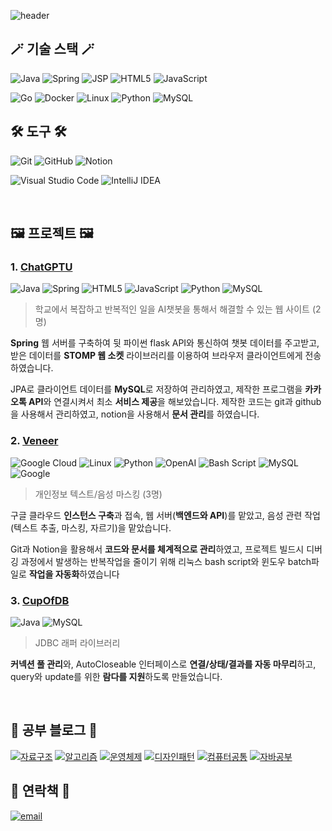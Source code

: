 ![header](https://capsule-render.vercel.app/api?type=venom&color=auto&height=200&section=header&text=이정한&fontSize=70&animation=fadeIn)


## 🪄 기술 스택 🪄
![Java](https://img.shields.io/badge/java-%23ED8B00.svg?style=for-the-badge&logo=openjdk&logoColor=white) ![Spring](https://img.shields.io/badge/spring-%236DB33F.svg?style=for-the-badge&logo=spring&logoColor=white) ![JSP](https://img.shields.io/badge/JSP-59666C.svg?style=for-the-badge&logo=hibernate&logoColor=white) ![HTML5](https://img.shields.io/badge/html5-%23E34F26.svg?style=for-the-badge&logo=html5&logoColor=white) ![JavaScript](https://img.shields.io/badge/javascript-%23323330.svg?style=for-the-badge&logo=javascript&logoColor=%23F7DF1E)

![Go](https://img.shields.io/badge/go-%2300ADD8.svg?style=for-the-badge&logo=go&logoColor=white) ![Docker](https://img.shields.io/badge/docker-%230db7ed.svg?style=for-the-badge&logo=docker&logoColor=white) ![Linux](https://img.shields.io/badge/Linux-FCC624?style=for-the-badge&logo=linux&logoColor=black) ![Python](https://img.shields.io/badge/python-3670A0?style=for-the-badge&logo=python&logoColor=ffdd54) ![MySQL](https://img.shields.io/badge/mysql-4479A1.svg?style=for-the-badge&logo=mysql&logoColor=white)



## 🛠 도구 🛠
![Git](https://img.shields.io/badge/git-%23F05033.svg?style=for-the-badge&logo=git&logoColor=white) ![GitHub](https://img.shields.io/badge/github-%23121011.svg?style=for-the-badge&logo=github&logoColor=white) ![Notion](https://img.shields.io/badge/Notion-%23000000.svg?style=for-the-badge&logo=notion&logoColor=white)

![Visual Studio Code](https://img.shields.io/badge/Visual%20Studio%20Code-0078d7.svg?style=for-the-badge&logo=visual-studio-code&logoColor=white)
 ![IntelliJ IDEA](https://img.shields.io/badge/IntelliJIDEA-000000.svg?style=for-the-badge&logo=intellij-idea&logoColor=white)


</br>

## 🖼️ 프로젝트 🖼️
### 1. [ChatGPTU](https://github.com/worldbiomusic/ChatGPTU)
![Java](https://img.shields.io/badge/java-%23ED8B00.svg?style=for-the-badge&logo=openjdk&logoColor=white) ![Spring](https://img.shields.io/badge/spring-%236DB33F.svg?style=for-the-badge&logo=spring&logoColor=white) ![HTML5](https://img.shields.io/badge/html5-%23E34F26.svg?style=for-the-badge&logo=html5&logoColor=white) ![JavaScript](https://img.shields.io/badge/javascript-%23323330.svg?style=for-the-badge&logo=javascript&logoColor=%23F7DF1E) ![Python](https://img.shields.io/badge/python-3670A0?style=for-the-badge&logo=python&logoColor=ffdd54) ![MySQL](https://img.shields.io/badge/mysql-4479A1.svg?style=for-the-badge&logo=mysql&logoColor=white)

> 학교에서 복잡하고 반복적인 일을 AI챗봇을 통해서 해결할 수 있는 웹 사이트 (2명)

**Spring** 웹 서버를 구축하여 뒷 파이썬 flask API와 통신하여 챗봇 데이터를 주고받고, 받은 데이터를
**STOMP 웹 소켓** 라이브러리를 이용하여 브라우저 클라이언트에게 전송하였습니다.

JPA로 클라이언트 데이터를 **MySQL**로 저장하여 관리하였고, 제작한 프로그램을 **카카오톡 API**와 연결시켜서 최소 **서비스 제공**을 해보았습니다. 제작한 코드는 git과 github을 사용해서 관리하였고, notion을 사용해서 **문서 관리**를 하였습니다.


### 2. [Veneer](https://github.com/veneer-KISIA/Webpage)
![Google Cloud](https://img.shields.io/badge/GoogleCloud-%234285F4.svg?style=for-the-badge&logo=google-cloud&logoColor=white) ![Linux](https://img.shields.io/badge/Linux-FCC624?style=for-the-badge&logo=linux&logoColor=black) ![Python](https://img.shields.io/badge/python-3670A0?style=for-the-badge&logo=python&logoColor=ffdd54) ![OpenAI](https://img.shields.io/badge/OpenAI(Whisper)-74aa9c?style=for-the-badge&logo=openai&logoColor=white) ![Bash Script](https://img.shields.io/badge/bash_script-%23121011.svg?style=for-the-badge&logo=gnu-bash&logoColor=white) ![MySQL](https://img.shields.io/badge/mysql-4479A1.svg?style=for-the-badge&logo=mysql&logoColor=white) ![Google](https://img.shields.io/badge/google_api-4285F4?style=for-the-badge&logo=google&logoColor=white)

> 개인정보 텍스트/음성 마스킹 (3명)

구글 클라우드 **인스턴스 구축**과 접속, 웹 서버(**백엔드와 API**)를 맡았고, 음성 관련 작업(텍스트 추출, 마스킹, 자르기)을 맡았습니다.

Git과 Notion을 활용해서 **코드와 문서를 체계적으로 관리**하였고, 프로젝트 빌드시 디버깅 과정에서 발생하는 반복작업을 줄이기 위해 리눅스 bash script와 윈도우 batch파일로 **작업을 자동화**하였습니다


### 3. [CupOfDB](https://github.com/worldbiomusic/CupOfDB)
![Java](https://img.shields.io/badge/java-%23ED8B00.svg?style=for-the-badge&logo=openjdk&logoColor=white) ![MySQL](https://img.shields.io/badge/mysql-4479A1.svg?style=for-the-badge&logo=mysql&logoColor=white)

> JDBC 래퍼 라이브러리

**커넥션 풀 관리**와, AutoCloseable 인터페이스로 **연결/상태/결과를 자동 마무리**하고, query와 update를 위한 **람다를 지원**하도록 만들었습니다.

 
</br>

## 📒 공부 블로그 📒 
[![자료구조](https://img.shields.io/badge/자료구조-03C75A?style=for-the-badge&logo=Naver&logoColor=white)](https://blog.naver.com/PostView.naver?blogId=ljh3047063&logNo=222181267345&categoryNo=67&parentCategoryNo=0&viewDate=&currentPage=1&postListTopCurrentPage=1&from=postView&userTopListOpen=true&userTopListCount=5&userTopListManageOpen=false&userTopListCurrentPage=1) [![알고리즘](https://img.shields.io/badge/알고리즘-03C75A?style=for-the-badge&logo=Naver&logoColor=white)](https://blog.naver.com/PostList.naver?blogId=ljh3047063&from=postList&categoryNo=111) [![운영체제](https://img.shields.io/badge/운영체제-03C75A?style=for-the-badge&logo=Naver&logoColor=white)](https://blog.naver.com/PostList.naver?blogId=ljh3047063&from=postList&categoryNo=69) [![디자인패턴](https://img.shields.io/badge/디자인패턴-03C75A?style=for-the-badge&logo=Naver&logoColor=white)](https://blog.naver.com/PostList.naver?blogId=ljh3047063&from=postList&categoryNo=122) [![컴퓨터공통](https://img.shields.io/badge/컴퓨터공통-03C75A?style=for-the-badge&logo=Naver&logoColor=white)](https://blog.naver.com/PostList.naver?blogId=ljh3047063&from=postList&categoryNo=20) [![자바공부](https://img.shields.io/badge/자바공부-03C75A?style=for-the-badge&logo=Naver&logoColor=white)](https://blog.naver.com/PostList.naver?blogId=ljh3047063&from=postList&categoryNo=16)



## 🔔 연락책 🔔
[![email](https://img.shields.io/badge/worldbiomusic@gmail.com-D14836?style=for-the-badge&logo=gmail&logoColor=white)](mailto:worldbiomusic@gmail.com)


<!-- # library -->

<!-- 네이버 배지 -->
<!-- [![](https://img.shields.io/badge/-03C75A?style=for-the-badge&logo=Naver&logoColor=white)]() -->

<!-- 배지 (아이콘은 https://simpleicons.org/ 에서 이름 복사하기)-->
<!-- <img src="https://img.shields.io/badge/<이름>-<RGB색상>?style=for-the-badge&logo=<로고이름>&logoColor=white"> -->


<!-- 배지 모음 사이트 -->
<!-- https://github.com/Ileriayo/markdown-badges -->
